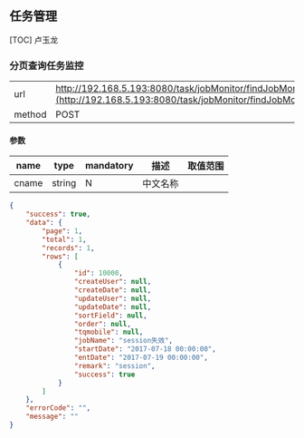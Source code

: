 
## 任务管理
[TOC] 卢玉龙



### 分页查询任务监控

| | |
| - | - |
| url | http://192.168.5.193:8080/task/jobMonitor/findJobMonitorForPage](http://192.168.5.193:8080/task/jobMonitor/findJobMonitorForPage) | 
| method | POST | 

#### 参数

| name | type | mandatory | 描述 | 取值范围 |
| - | - | - | - | - |
| cname | string | N | 中文名称 | |


```json
{
    "success": true,
    "data": {
        "page": 1,
        "total": 1,
        "records": 1,
        "rows": [
            {
                "id": 10000,
                "createUser": null,
                "createDate": null,
                "updateUser": null,
                "updateDate": null,
                "sortField": null,
                "order": null,
                "tqmobile": null,
                "jobName": "session失效",
                "startDate": "2017-07-18 00:00:00",
                "entDate": "2017-07-19 00:00:00",
                "remark": "session",
                "success": true
            }
        ]
    },
    "errorCode": "",
    "message": ""
}
```


